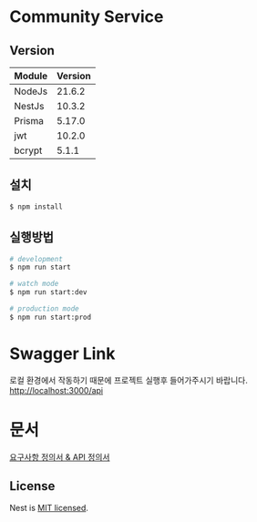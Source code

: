

# Community Service

## Version
|Module|Version|
|------|---|
|NodeJs|21.6.2|
|NestJs|10.3.2|
|Prisma|5.17.0|
|jwt|10.2.0|
|bcrypt|5.1.1|



## 설치

```bash
$ npm install
```

## 실행방법

```bash
# development
$ npm run start

# watch mode
$ npm run start:dev

# production mode
$ npm run start:prod
```

# Swagger Link
로컬 환경에서 작동하기 때문에 프로젝트 실행후 들어가주시기 바랍니다.
[http://localhost:3000/api](http://localhost:3000/api)

# 문서
[요구사항 정의서 & API 정의서](https://docs.google.com/spreadsheets/d/1NMOGlnc7D38AWts7-PmbtSRWRQcV5If7mKRQSt7tc4g/edit?usp=sharing)



## License

Nest is [MIT licensed](LICENSE).
